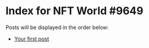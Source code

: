 # Index for NFT World #9649
Posts will be displayed in the order below:

- [Your first post](./001-first.md)


